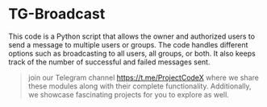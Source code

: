 # TG-Broadcast

This code is a Python script that allows the owner and authorized users to send a message to multiple users or groups. The code handles different options such as broadcasting to all users, all groups, or both. It also keeps track of the number of successful and failed messages sent.

> join our Telegram channel https://t.me/ProjectCodeX
where we share these modules along with their complete functionality. Additionally, we showcase fascinating projects for you to explore as well.
